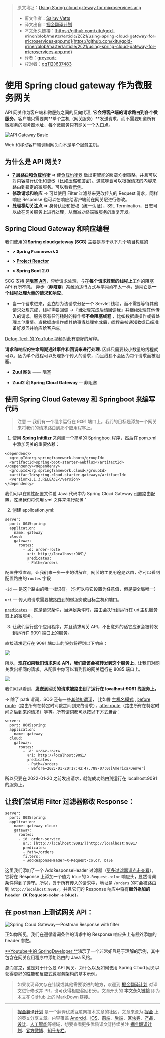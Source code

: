 > 原文地址：[Using Spring cloud gateway for microservices app](https://sairavvatts.medium.com/using-spring-cloud-gateway-for-microservices-app-40985e8351)
>
> * 原文作者：[Sairav Vatts](https://sairavvatts.medium.com/)
> * 译文出自：[掘金翻译计划](https://github.com/xitu/gold-miner)
> * 本文永久链接：[https://github.com/xitu/gold-miner/blob/master/article/2021/using-spring-cloud-gateway-for-microservices-app.md](https://github.com/xitu/gold-miner/blob/master/article/2021/using-spring-cloud-gateway-for-microservices-app.md)
> * 译者：[greycode](https://github.com/greycodee)
> * 校对者：[qq1120637483](https://github.com/qq1120637483)

# 使用 Spring cloud gateway 作为微服务网关

API 网关作为客户端和微服务之间的反向代理, **它会将客户端的请求路由到各个微服务**。客户端只需要向**单个主机（网关服务）**发送请求，而不需要知道所有微服务的服务器地址，每个微服务只有网关一个入口点。

![API Gateway Basic](https://miro.medium.com/max/1106/1*eC8sTN553I4wPpGDo_L4gg.png)

Web 和移动客户端调用网关而不是单个服务主机。

## 为什么是 API 网关?

* [**7 层路由和负载均衡**](https://www.nginx.com/resources/glossary/layer-7-load-balancing/) =\> 使[负载均衡器](https://www.nginx.com/resources/glossary/load-balancing/) 做出更智能的负载均衡策略，并且可以对内容进行优化和更改（比如压缩和加密）。这意味着可以根据请求的内容来路由到指定的微服务。可以看看[示例](https://www.nginx.com/resources/glossary/layer-7-load-balancing/)。
* **修改请求和响应** =\> 可以使用 Filter 过滤器来更改传入的 Request 请求，同样响应 Response 也可以在响应给客户端前在网关层进行修改。
* **处理横切关注点** =\> 身份认证和授权（统一认证），SSL Termination，日志可以放在网关服务上进行处理，从而减少终端微服务的重复开发。

## Spring Cloud Gateway 和响应编程

我们使用的 **Spring cloud gateway (**SCG**)** 主要是基于以下几个项目构建的

- **\> Spring Framework 5**

- **\>** [**Project Reactor**](https://projectreactor.io/)

- **\> Spring Boot 2.0** 

SCG 支持 [**非阻塞 API**](https://stackoverflow.com/a/56806022/3820753)，异步请求处理，与在**每个请求模型的线程上**工作的阻塞 API 有所不同。 异步（**非阻塞**）系统的运行方式与平常的不太一样，通常它是**一个线程处理大量的请求和响应**。

* 当一个请求进来，会立刻为该请求分配一个 Servlet 线程，而不需要等待其他请求处理完成，线程需要回调 →『当处理完成后请回调我』并继续处理其他传入的请求。服务器有任何耗时的操作都**不会阻塞线程** ，比如数据库操作或者处理其他事情。当数据库操作或其他事情处理完成后，线程会被通知数据已经准备好发回并响应给客户端。

[Defog Tech 的 YouTube 视频](https://youtu.be/M3jNn3HMeWg?t=182)对此有更好的解释。

**请求和响应的生命周期通过事件和回调来进行处理**. 因此只需要较小数量的线程就可以，因为单个线程可以处理多个传入的请求，而且线程不会因为每个请求而被阻塞。

- **Zuul 网关** —— 阻塞

- **Zuul2 和 Spring Cloud Gateway** — 非阻塞

## 使用 Spring Cloud Gateway 和 Springboot 来编写代码

> 注意 — 我们有一个程序运行在 9091 端口上。我们的目标是添加一个网关来将我们的请求路由到那个应用程序上。

1. 使用 [**Spring Initilizr**](https://start.spring.io/) 来创建一个简单的 Springboot 程序，然后在 pom.xml 中添加网关的重要依赖：

```
<dependency>    
  <groupId>org.springframework.boot</groupId>  
  <artifactId>spring-boot-starter-webflux</artifactId>  
</dependency><dependency>  
  <groupId>org.springframework.cloud</groupId>  
  <artifactId>spring-cloud-starter-gateway</artifactId>         
  <version>2.1.3.RELEASE</version>  
</dependency>
```

我们可以在属性配置文件或 Java 代码中为 Spring Cloud Gateway 设置路由配置。这里我们将使用 yml 文件来进行配置：

2. 创建 application.yml:

```
server:  
  port: 8085spring:  
  application:  
    name: gateway     
  cloud:       
    gateway:         
      routes:         
        - id: order-route          
          uri: http://localhost:9091/  
          predicates:                                                                
          - Path=/orders
```

配置非常直观，让我们来一步一步的讲解它。网关的主要用途是路由，你可以看到配置路由的 `routes` 字段  

`-id` — 是这个路由的唯一标识符。（你可以将它设置为任意值，但是要全局唯一）

`uri` — 传入的请求需要被路由到的微服务或目标主机和端口。

[`predicates`](https://cloud.spring.io/spring-cloud-gateway/reference/html/#gateway-request-predicates-factories) — 这是请求条件，当满足条件时，路由会执行到运行在 uri 主机服务器上的微服务。

3. 让我们运行这个应用程序，并且请求网关 API，不出意外的话它应该会被转发到运行在 9091 端口上的服务。

直接请求运行在 9091 端口上的服务将得到以下响应：

![](https://miro.medium.com/max/2740/1*XSn2FBqIR_B5jYgmxSS6RA.png)

所以，**现在如果我们请求网关 API，我们应该会被转发到这个服务上**。让我们对网关发出相同的请求。从配置中你可以看到我的网关运行在 8085 端口上。

![](https://miro.medium.com/max/2748/1*CtL5gwmxOjkM8msNaWFnWQ.png)

我们可以看到，**发送到网关的请求被路由到了运行在 localhost:9091 的服务上。**

=\> 除了 path 谓词，SCG 还有一些[其他的谓词](https://cloud.spring.io/spring-cloud-gateway/reference/html/#gateway-request-predicates-factories)， 比如像 [主机名模式](https://cloud.spring.io/spring-cloud-gateway/reference/html/#the-host-route-predicate-factory) , [before route](https://cloud.spring.io/spring-cloud-gateway/reference/html/#the-before-route-predicate-factory)（路由所有在特定时间戳之间到来的请求），[after route](https://cloud.spring.io/spring-cloud-gateway/reference/html/#the-after-route-predicate-factory)（路由所有在特定时间之后到来的请求）等等。所有谓词都可以按以下方式组合：

```
server:  
  port: 8085spring:  
  application:  
    name: gateway     
  cloud:       
    gateway:         
      routes:         
        - id: order-route          
          uri: http://localhost:9091/  
          predicates:                                                                
          - Path=/orders  
          - Before=2022-01-20T17:42:47.789-07:00[America/Denver]
```

所以只要在 2022-01-20 之前发出请求，就能成功路由到运行在 localhost:9091 的服务上。

## 让我们尝试用 Filter 过滤器修改 Response：

```
server:  
  port: 8085spring:  
  application:  
    name: gateway cloud:  
    gateway:  
      routes:  
      - id: order-service  
        uri: [http://localhost:9091/](http://localhost:9091/)  
        predicates:  
        - Path=/orders  
        filters:  
        - AddResponseHeader=X-Request-color, blue
```

这里我们添加了一个 AddResponseHeader 过滤器（[更多过滤器请点击查看](https://cloud.spring.io/spring-cloud-gateway/reference/html/#gatewayfilter-factories)），它将在 Response 上添加一个值为 `blue` 的 `X-Request-color` 响应头，显然谓词条件得到了遵守。所以，对于所有传入的请求中，地址是 `/orders` 的将会被路由到 `http://localhost:9091/`，并且它们的 Response 响应中将有**额外添加的 header（X-Request-color -> blue）**。

## 在 postman 上测试网关 API：

![Spring Cloud Gateway — Postman Response with filter](https://miro.medium.com/max/2736/1*viJfGCzHXiylRzFQjN-9CQ.png)

正如你所见，我们在遵循谓词条件的请求中的 Response 响应头上有额外添加的 header 参数。

[**Youtube 中的 SpringDeveloper **](https://youtu.be/puIJ1Mn9_LE?t=753)演示了一个非常好且易于理解的示例，其中包含在网关应用程序中添加路由的 Java 风格。

总而言之，这是对于什么是 API 网关、为什么以及如何使用 Spring Cloud 网关以获得更好的性能和反应式微服务架构的基本示例。

> 如果发现译文存在错误或其他需要改进的地方，欢迎到 [掘金翻译计划](https://github.com/xitu/gold-miner) 对译文进行修改并 PR，也可获得相应奖励积分。文章开头的 **本文永久链接** 即为本文在 GitHub 上的 MarkDown 链接。

---

> [掘金翻译计划](https://github.com/xitu/gold-miner) 是一个翻译优质互联网技术文章的社区，文章来源为 [掘金](https://juejin.im) 上的英文分享文章。内容覆盖 [Android](https://github.com/xitu/gold-miner#android)、[iOS](https://github.com/xitu/gold-miner#ios)、[前端](https://github.com/xitu/gold-miner#前端)、[后端](https://github.com/xitu/gold-miner#后端)、[区块链](https://github.com/xitu/gold-miner#区块链)、[产品](https://github.com/xitu/gold-miner#产品)、[设计](https://github.com/xitu/gold-miner#设计)、[人工智能](https://github.com/xitu/gold-miner#人工智能)等领域，想要查看更多优质译文请持续关注 [掘金翻译计划](https://github.com/xitu/gold-miner)、[官方微博](http://weibo.com/juejinfanyi)、[知乎专栏](https://zhuanlan.zhihu.com/juejinfanyi)。
